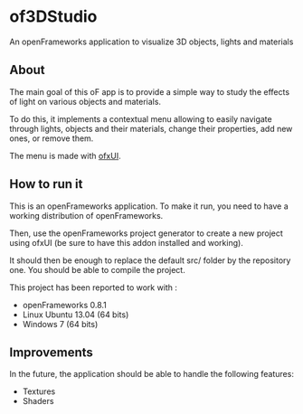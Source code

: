 of3DStudio
==========

An openFrameworks application to visualize 3D objects, lights and materials


About
-----

The main goal of this oF app is to provide a simple way to study the effects of light on various objects and materials.

To do this, it implements a contextual menu allowing to easily navigate through lights, objects and their materials, change their properties, add new ones, or remove them.

The menu is made with [ofxUI](https://github.com/rezaali/ofxUI).


How to run it
-------------

This is an openFrameworks application. To make it run, you need to have a working distribution of openFrameworks.

Then, use the openFrameworks project generator to create a new project using ofxUI (be sure to have this addon installed and working).

It should then be enough to replace the default src/ folder by the repository one. You should be able to compile the project.

This project has been reported to work with :

* openFrameworks 0.8.1
* Linux Ubuntu 13.04 (64 bits)
* Windows 7 (64 bits)


Improvements
------------

In the future, the application should be able to handle the following features:

* Textures
* Shaders
